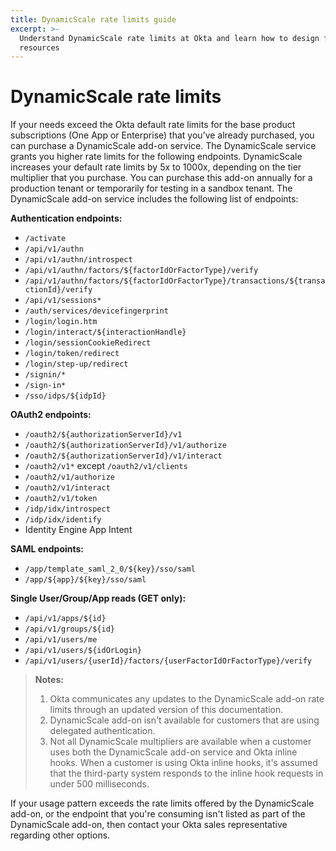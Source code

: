 ```yaml
---
title: DynamicScale rate limits guide
excerpt: >-
  Understand DynamicScale rate limits at Okta and learn how to design for efficient use of
  resources
---
```


# DynamicScale rate limits

If your needs exceed the Okta default rate limits for the base product subscriptions (One App or Enterprise) that you’ve already purchased, you can purchase a DynamicScale add-on service. The DynamicScale service grants you higher rate limits for the following endpoints. DynamicScale increases your default rate limits by 5x to 1000x, depending on the tier multiplier that you purchase. You can purchase this add-on annually for a production tenant or temporarily for testing in a sandbox tenant. The DynamicScale add-on service includes the following list of endpoints:

**Authentication endpoints:**

* `/activate` <!-- is this the right location under Authentication? -->
* `/api/v1/authn`
* `/api/v1/authn/introspect`
* `/api/v1/authn/factors/${factorIdOrFactorType}/verify`
* `/api/v1/authn/factors/${factorIdOrFactorType}/transactions/${transactionId}/verify`
* `/api/v1/sessions*`
* `/auth/services/devicefingerprint` <!-- is this the right location under Authentication? -->
* `/login/login.htm`
* `/login/interact/${interactionHandle}`
* `/login/sessionCookieRedirect`
* `/login/token/redirect`
* `/login/step-up/redirect`
* `/signin/*`
* `/sign-in*`
* `/sso/idps/${idpId}`

**OAuth2 endpoints:**

* `/oauth2/${authorizationServerId}/v1`
* `/oauth2/${authorizationServerId}/v1/authorize`
* `/oauth2/${authorizationServerId}/v1/interact`
* `/oauth2/v1*` except `/oauth2/v1/clients`
* `/oauth2/v1/authorize`
* `/oauth2/v1/interact`
* `/oauth2/v1/token`
* `/idp/idx/introspect` <ApiLifecycle access="ie" />
* `/idp/idx/identify` <ApiLifecycle access="ie" />
* Identity Engine App Intent <ApiLifecycle access="ie" />

**SAML endpoints:**

* `/app/template_saml_2_0/${key}/sso/saml`
* `/app/${app}/${key}/sso/saml`

**Single User/Group/App reads (GET only):**

* `/api/v1/apps/${id}`
* `/api/v1/groups/${id}`
* `/api/v1/users/me`
* `/api/v1/users/${idOrLogin}`
* `/api/v1/users/{userId}/factors/{userFactorIdOrFactorType}/verify`

> **Notes:**
>
> 1. Okta communicates any updates to the DynamicScale add-on rate limits through an updated version of this documentation.
> 2. DynamicScale add-on isn't available for customers that are using delegated authentication.
> 3. Not all DynamicScale multipliers are available when a customer uses both the DynamicScale add-on service and Okta inline hooks. When a customer is using Okta inline hooks, it's assumed that the third-party system responds to the inline hook requests in under 500 milliseconds.
>

If your usage pattern exceeds the rate limits offered by the DynamicScale add-on, or the endpoint that you're consuming isn't listed as part of the DynamicScale add-on, then contact your Okta sales representative regarding other options.
